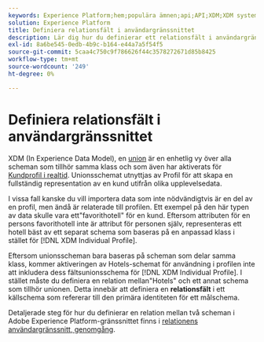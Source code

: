 ```yaml
---
keywords: Experience Platform;hem;populära ämnen;api;API;XDM;XDM system;experience data model;data model;ui;workspace;relationship;field;
solution: Experience Platform
title: Definiera relationsfält i användargränssnittet
description: Lär dig hur du definierar ett relationsfält i användargränssnittet i Experience Platform.
exl-id: 8a6be545-0edb-4b9c-b164-e44a7a5f54f5
source-git-commit: 5caa4c750c9f786626f44c3578272671d85b8425
workflow-type: tm+mt
source-wordcount: '249'
ht-degree: 0%

---
```


# Definiera relationsfält i användargränssnittet

XDM (In Experience Data Model), en [union](../../schema/composition.md#union) är en enhetlig vy över alla scheman som tillhör samma klass och som även har aktiverats för [Kundprofil i realtid](../../../profile/home.md). Unionsschemat utnyttjas av Profil för att skapa en fullständig representation av en kund utifrån olika upplevelsedata.

I vissa fall kanske du vill importera data som inte nödvändigtvis är en del av en profil, men ändå är relaterade till profilen. Ett exempel på den här typen av data skulle vara ett&quot;favorithotell&quot; för en kund. Eftersom attributen för en persons favorithotell inte är attribut för personen själv, representeras ett hotell bäst av ett separat schema som baseras på en anpassad klass i stället för [!DNL XDM Individual Profile].

Eftersom unionsscheman bara baseras på scheman som delar samma klass, kommer aktiveringen av Hotels-schemat för användning i profilen inte att inkludera dess fältsunionsschema för [!DNL XDM Individual Profile]. I stället måste du definiera en relation mellan&quot;Hotels&quot; och ett annat schema som tillhör unionen. Detta innebär att definiera en **relationsfält** i ett källschema som refererar till den primära identiteten för ett målschema.

Detaljerade steg för hur du definierar en relation mellan två scheman i Adobe Experience Platform-gränssnittet finns i [relationens användargränssnitt, genomgång](../../tutorials/relationship-ui.md).

